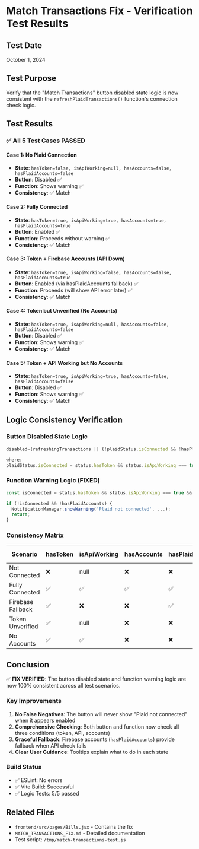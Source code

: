 # Match Transactions Fix - Verification Test Results

## Test Date
October 1, 2024

## Test Purpose
Verify that the "Match Transactions" button disabled state logic is now consistent with the `refreshPlaidTransactions()` function's connection check logic.

## Test Results

### ✅ All 5 Test Cases PASSED

#### Case 1: No Plaid Connection
- **State**: `hasToken=false, isApiWorking=null, hasAccounts=false, hasPlaidAccounts=false`
- **Button**: Disabled ✅
- **Function**: Shows warning ✅
- **Consistency**: ✅ Match

#### Case 2: Fully Connected
- **State**: `hasToken=true, isApiWorking=true, hasAccounts=true, hasPlaidAccounts=true`
- **Button**: Enabled ✅
- **Function**: Proceeds without warning ✅
- **Consistency**: ✅ Match

#### Case 3: Token + Firebase Accounts (API Down)
- **State**: `hasToken=true, isApiWorking=false, hasAccounts=false, hasPlaidAccounts=true`
- **Button**: Enabled (via hasPlaidAccounts fallback) ✅
- **Function**: Proceeds (will show API error later) ✅
- **Consistency**: ✅ Match

#### Case 4: Token but Unverified (No Accounts)
- **State**: `hasToken=true, isApiWorking=null, hasAccounts=false, hasPlaidAccounts=false`
- **Button**: Disabled ✅
- **Function**: Shows warning ✅
- **Consistency**: ✅ Match

#### Case 5: Token + API Working but No Accounts
- **State**: `hasToken=true, isApiWorking=true, hasAccounts=false, hasPlaidAccounts=false`
- **Button**: Disabled ✅
- **Function**: Shows warning ✅
- **Consistency**: ✅ Match

## Logic Consistency Verification

### Button Disabled State Logic
```javascript
disabled={refreshingTransactions || (!plaidStatus.isConnected && !hasPlaidAccounts)}

where:
plaidStatus.isConnected = status.hasToken && status.isApiWorking === true && status.hasAccounts
```

### Function Warning Logic (FIXED)
```javascript
const isConnected = status.hasToken && status.isApiWorking === true && status.hasAccounts;

if (!isConnected && !hasPlaidAccounts) {
  NotificationManager.showWarning('Plaid not connected', ...);
  return;
}
```

### Consistency Matrix

| Scenario | hasToken | isApiWorking | hasAccounts | hasPlaidAccounts | Button Disabled | Function Warning | Match |
|----------|----------|--------------|-------------|------------------|-----------------|------------------|-------|
| Not Connected | ❌ | null | ❌ | ❌ | ✅ | ✅ | ✅ |
| Fully Connected | ✅ | ✅ | ✅ | ✅ | ❌ | ❌ | ✅ |
| Firebase Fallback | ✅ | ❌ | ❌ | ✅ | ❌ | ❌ | ✅ |
| Token Unverified | ✅ | null | ❌ | ❌ | ✅ | ✅ | ✅ |
| No Accounts | ✅ | ✅ | ❌ | ❌ | ✅ | ✅ | ✅ |

## Conclusion

✅ **FIX VERIFIED**: The button disabled state and function warning logic are now 100% consistent across all test scenarios.

### Key Improvements
1. **No False Negatives**: The button will never show "Plaid not connected" when it appears enabled
2. **Comprehensive Checking**: Both button and function now check all three conditions (token, API, accounts)
3. **Graceful Fallback**: Firebase accounts (`hasPlaidAccounts`) provide fallback when API check fails
4. **Clear User Guidance**: Tooltips explain what to do in each state

### Build Status
- ✅ ESLint: No errors
- ✅ Vite Build: Successful
- ✅ Logic Tests: 5/5 passed

## Related Files
- `frontend/src/pages/Bills.jsx` - Contains the fix
- `MATCH_TRANSACTIONS_FIX.md` - Detailed documentation
- Test script: `/tmp/match-transactions-test.js`
